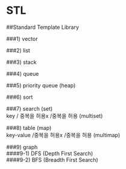 # STL
##Standard Template Library


###1) vector

###2) list

###3) stack

###4) queue

###5) priority queue (heap)

###6) sort

###7) search (set)  
key / 중복을 허용x /중복을 허용 (multiset)

###8) table (map)   
key-value /중복을 허용x /중복을 허용 (multimap)

###9) graph  
####9-1) DFS (Depth First Search)  
####9-2) BFS (Breadth First Search)  


